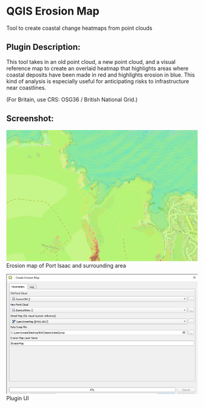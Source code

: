 # QGIS Erosion Map

Tool to create coastal change heatmaps from point clouds

## Plugin Description:

This tool takes in an old point cloud, a new point cloud, and a visual reference map to create an overlaid heatmap that highlights areas where coastal deposits have been made in red and highlights erosion in blue.
This kind of analysis is especially useful for anticipating risks to infrastructure near coastlines.

(For Britain, use CRS: OSG36 / British National Grid.)

## Screenshot:

![Image](media/example.png)\
Erosion map of Port Isaac and surrounding area


![Image](media/UI.png)\
Plugin UI
